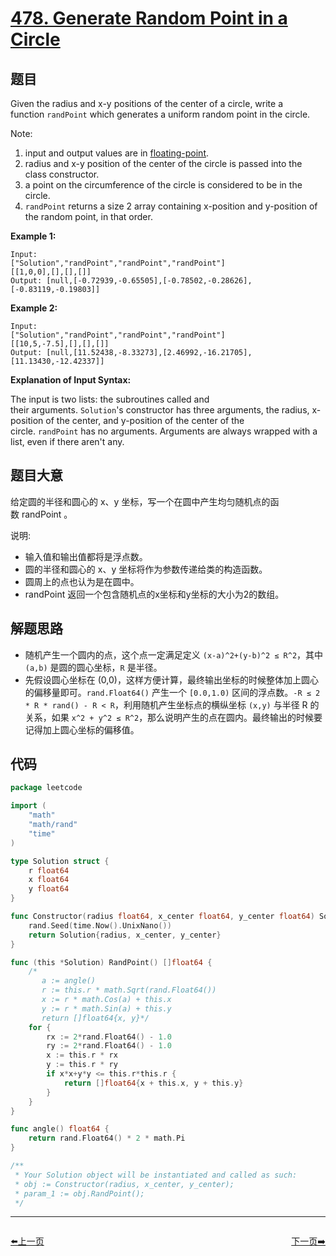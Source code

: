 # [478. Generate Random Point in a Circle](https://leetcode.com/problems/generate-random-point-in-a-circle/)


## 题目

Given the radius and x-y positions of the center of a circle, write a function `randPoint` which generates a uniform random point in the circle.

Note:

1. input and output values are in [floating-point](https://www.webopedia.com/TERM/F/floating_point_number.html).
2. radius and x-y position of the center of the circle is passed into the class constructor.
3. a point on the circumference of the circle is considered to be in the circle.
4. `randPoint` returns a size 2 array containing x-position and y-position of the random point, in that order.

**Example 1:**

```
Input: 
["Solution","randPoint","randPoint","randPoint"]
[[1,0,0],[],[],[]]
Output: [null,[-0.72939,-0.65505],[-0.78502,-0.28626],[-0.83119,-0.19803]]

```

**Example 2:**

```
Input: 
["Solution","randPoint","randPoint","randPoint"]
[[10,5,-7.5],[],[],[]]
Output: [null,[11.52438,-8.33273],[2.46992,-16.21705],[11.13430,-12.42337]]
```

**Explanation of Input Syntax:**

The input is two lists: the subroutines called and their arguments. `Solution`'s constructor has three arguments, the radius, x-position of the center, and y-position of the center of the circle. `randPoint` has no arguments. Arguments are always wrapped with a list, even if there aren't any.

## 题目大意

给定圆的半径和圆心的 x、y 坐标，写一个在圆中产生均匀随机点的函数 randPoint 。

说明:

- 输入值和输出值都将是浮点数。
- 圆的半径和圆心的 x、y 坐标将作为参数传递给类的构造函数。
- 圆周上的点也认为是在圆中。
- randPoint 返回一个包含随机点的x坐标和y坐标的大小为2的数组。

## 解题思路

- 随机产生一个圆内的点，这个点一定满足定义 `(x-a)^2+(y-b)^2 ≤ R^2`，其中 `(a,b)` 是圆的圆心坐标，`R` 是半径。
- 先假设圆心坐标在 (0,0)，这样方便计算，最终输出坐标的时候整体加上圆心的偏移量即可。`rand.Float64()` 产生一个 `[0.0,1.0)` 区间的浮点数。`-R ≤ 2 * R * rand() - R < R`，利用随机产生坐标点的横纵坐标 `(x,y)` 与半径 R 的关系，如果 `x^2 + y^2 ≤ R^2`，那么说明产生的点在圆内。最终输出的时候要记得加上圆心坐标的偏移值。

## 代码

```go
package leetcode

import (
	"math"
	"math/rand"
	"time"
)

type Solution struct {
	r float64
	x float64
	y float64
}

func Constructor(radius float64, x_center float64, y_center float64) Solution {
	rand.Seed(time.Now().UnixNano())
	return Solution{radius, x_center, y_center}
}

func (this *Solution) RandPoint() []float64 {
	/*
	   a := angle()
	   r := this.r * math.Sqrt(rand.Float64())
	   x := r * math.Cos(a) + this.x
	   y := r * math.Sin(a) + this.y
	   return []float64{x, y}*/
	for {
		rx := 2*rand.Float64() - 1.0
		ry := 2*rand.Float64() - 1.0
		x := this.r * rx
		y := this.r * ry
		if x*x+y*y <= this.r*this.r {
			return []float64{x + this.x, y + this.y}
		}
	}
}

func angle() float64 {
	return rand.Float64() * 2 * math.Pi
}

/**
 * Your Solution object will be instantiated and called as such:
 * obj := Constructor(radius, x_center, y_center);
 * param_1 := obj.RandPoint();
 */
```


----------------------------------------------
<div style="display: flex;justify-content: space-between;align-items: center;">
<p><a href="https://books.halfrost.com/leetcode/ChapterFour/0400~0499/0477.Total-Hamming-Distance/">⬅️上一页</a></p>
<p><a href="https://books.halfrost.com/leetcode/ChapterFour/0400~0499/0480.Sliding-Window-Median/">下一页➡️</a></p>
</div>
